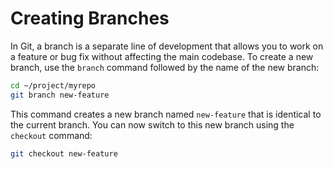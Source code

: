 # Creating Branches

In Git, a branch is a separate line of development that allows you to work on a feature or bug fix without affecting the main codebase. To create a new branch, use the `branch` command followed by the name of the new branch:

```bash
cd ~/project/myrepo
git branch new-feature
```

This command creates a new branch named `new-feature` that is identical to the current branch. You can now switch to this new branch using the `checkout` command:

```bash
git checkout new-feature
```
